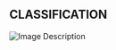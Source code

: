 ## CLASSIFICATION

![Image Description](https://s3.eu-west-3.amazonaws.com/hbtn.intranet/uploads/medias/2018/10/9bf500103f10b830474e.png)

